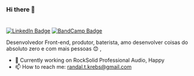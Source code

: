 ### Hi there 👋
# 


[![LinkedIn Badge](https://img.shields.io/badge/linkedin--%238f2d07?style=for-the-badge&logo=linkedin&logoColor=white)](https://www.linkedin.com/in/randal-krebs-6982871b0/)
[![BandCamp Badge](https://img.shields.io/badge/bandcamp--%238f2d07?style=for-the-badge&logo=bandcamp&logoColor=white)](https://randalkrebs.bandcamp.com//)


Desenvolvedor Front-end, produtor, baterista, amo desenvolver coisas do absoluto zero e com mais pessoas 😊 , 

- 🔭 Currently working on RockSolid Professional Audio, Happy 
- 📫 How to reach me: randal.t.krebs@gmail.com







<!--
**randaltk/randaltk** is a ✨ _special_ ✨ repository because its `README.md` (this file) appears on your GitHub profile.

Here are some ideas to get you started:

- 🔭 I’m currently working on ...
- 🌱 I’m currently learning ...
- 👯 I’m looking to collaborate on ...
- 🤔 I’m looking for help with ...
- 💬 Ask me about ...
- 📫 How to reach me: ...
- 😄 Pronouns: ...
- ⚡ Fun fact: ...
-->
